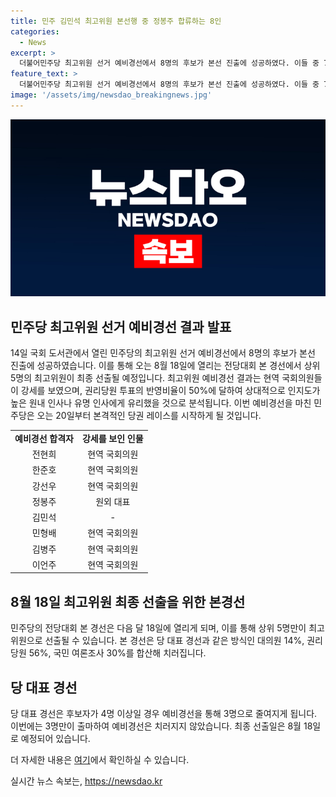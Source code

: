 ```yaml
---
title: 민주 김민석 최고위원 본선행 중 정봉주 합류하는 8인
categories:
  - News
excerpt: >
  더불어민주당 최고위원 선거 예비경선에서 8명의 후보가 본선 진출에 성공하였다. 이들 중 7명은 현역 국회의원으로, 이성윤 후보만이 탈락하였다. 본선은 7월 20일 제주도당에서 시작되어 8월 18일 잠실에서 최종 선출될 예정이다. 최고위원 예비경선에서 투표율은 각각 82.78%와 30.60%를 기록했으며, 8명의 후보들 중 상위 5명만 최고위원으로 선출될 예정이다. 후보들은 대의원 14%, 권리당원 56%, 국민 여론조사 30%를 합산한 방식으로 경쟁할 것으로 예상된다.
feature_text: >
  더불어민주당 최고위원 선거 예비경선에서 8명의 후보가 본선 진출에 성공하였다. 이들 중 7명은 현역 국회의원으로, 이성윤 후보만이 탈락하였다. 본선은 7월 20일 제주도당에서 시작되어 8월 18일 잠실에서 최종 선출될 예정이다. 최고위원 예비경선에서 투표율은 각각 82.78%와 30.60%를 기록했으며, 8명의 후보들 중 상위 5명만 최고위원으로 선출될 예정이다. 후보들은 대의원 14%, 권리당원 56%, 국민 여론조사 30%를 합산한 방식으로 경쟁할 것으로 예상된다.
image: '/assets/img/newsdao_breakingnews.jpg'
---
```


<p><img src="/assets/img/newsdao_breakingnews.jpg" alt="koreaapp 속보" /></p>

<h2 data-ke-size="size26">민주당 최고위원 선거 예비경선 결과 발표</h2>

<p data-ke-size="size16">14일 국회 도서관에서 열린 민주당의 최고위원 선거 예비경선에서 8명의 후보가 본선 진출에 성공하였습니다. 이를 통해 오는 8월 18일에 열리는 전당대회 본 경선에서 상위 5명의 최고위원이 최종 선출될 예정입니다. 최고위원 예비경선 결과는 현역 국회의원들이 강세를 보였으며, 권리당원 투표의 반영비율이 50%에 달하여 상대적으로 인지도가 높은 원내 인사나 유명 인사에게 유리했을 것으로 분석됩니다. 이번 예비경선을 마친 민주당은 오는 20일부터 본격적인 당권 레이스를 시작하게 될 것입니다.</p>

<table>
  <tbody>
    <tr>
      <td style="text-align: center; height: 17px;"><b>예비경선 합격자</b></td>
      <td style="text-align: center; height: 17px;"><b>강세를 보인 인물</b></td>
    </tr>
    <tr>
      <td style="text-align: center; height: 17px;">전현희</td>
      <td style="text-align: center; height: 17px;">현역 국회의원</td>
    </tr>
    <tr>
      <td style="text-align: center; height: 17px;">한준호</td>
      <td style="text-align: center; height: 17px;">현역 국회의원</td>
    </tr>
    <tr>
      <td style="text-align: center; height: 17px;">강선우</td>
      <td style="text-align: center; height: 17px;">현역 국회의원</td>
    </tr>
    <tr>
      <td style="text-align: center; height: 17px;">정봉주</td>
      <td style="text-align: center; height: 17px;">원외 대표</td>
    </tr>
    <tr>
      <td style="text-align: center; height: 17px;">김민석</td>
      <td style="text-align: center; height: 17px;">-</td>
    </tr>
    <tr>
      <td style="text-align: center; height: 17px;">민형배</td>
      <td style="text-align: center; height: 17px;">현역 국회의원</td>
    </tr>
    <tr>
      <td style="text-align: center; height: 17px;">김병주</td>
      <td style="text-align: center; height: 17px;">현역 국회의원</td>
    </tr>
    <tr>
      <td style="text-align: center; height: 17px;">이언주</td>
      <td style="text-align: center; height: 17px;">현역 국회의원</td>
    </tr>
  </tbody>
</table>

<h2 data-ke-size="size26">8월 18일 최고위원 최종 선출을 위한 본경선</h2>

<p data-ke-size="size16">민주당의 전당대회 본 경선은 다음 달 18일에 열리게 되며, 이를 통해 상위 5명만이 최고위원으로 선출될 수 있습니다. 본 경선은 당 대표 경선과 같은 방식인 대의원 14%, 권리당원 56%, 국민 여론조사 30%를 합산해 치러집니다.</p>

<h2 data-ke-size="size26">당 대표 경선</h2>

<p data-ke-size="size16">당 대표 경선은 후보자가 4명 이상일 경우 예비경선을 통해 3명으로 줄여지게 됩니다. 이번에는 3명만이 출마하여 예비경선은 치러지지 않았습니다. 최종 선출일은 8월 18일로 예정되어 있습니다.</p>

<p data-ke-size="size16">더 자세한 내용은 <a href="https://url.kr/b71afn">여기</a>에서 확인하실 수 있습니다.</p>
실시간 뉴스 속보는, <a href="https://newsdao.kr" rel="dofollow">https://newsdao.kr</a>


